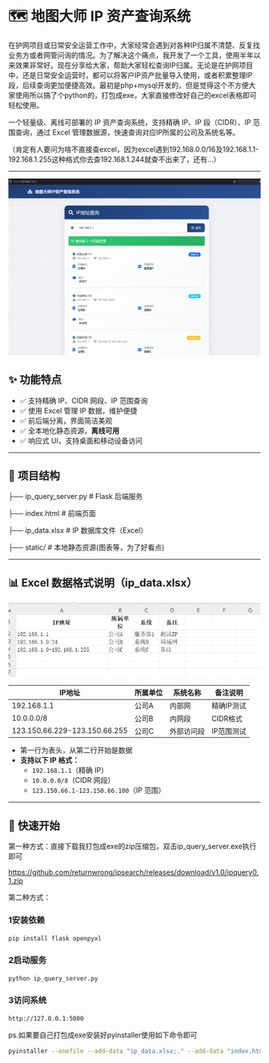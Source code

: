 # 🗺️ 地图大师 IP 资产查询系统

在护网项目或日常安全运营工作中，大家经常会遇到对各种IP归属不清楚、反复找业务方或者网管问询的情况。为了解决这个痛点，我开发了一个工具，使用半年以来效果非常好。现在分享给大家，帮助大家轻松查询IP归属。无论是在护网项目中，还是日常安全运营时，都可以将客户IP资产批量导入使用，或者积累整理IP段，后续查询更加便捷高效。最初是php+mysql开发的，但是觉得这个不方便大家使用所以搞了个python的，打包成exe，大家直接修改好自己的excel表格即可轻松使用。

一个轻量级、离线可部署的 IP 资产查询系统，支持精确 IP、IP 段（CIDR）、IP 范围查询，通过 Excel 管理数据源，快速查询对应IP所属的公司及系统名等。

（肯定有人要问为啥不直接查excel，因为excel遇到192.168.0.0/16及192.168.1.1-192.168.1.255这种格式你去查192.168.1.244就查不出来了，还有...）

---
![图片1](static/images/img1.png)

## ✨ 功能特点

- ✅ 支持精确 IP、CIDR 网段、IP 范围查询
- ✅ 使用 Excel 管理 IP 数据，维护便捷
- ✅ 前后端分离，界面简洁美观
- ✅ 全本地化静态资源，**离线可用**
- ✅ 响应式 UI，支持桌面和移动设备访问

---

## 📂 项目结构

├── ip_query_server.py # Flask 后端服务

├── index.html # 前端页面

├── ip_data.xlsx # IP 数据库文件（Excel）

├── static/ # 本地静态资源(图表等，为了好看点)


---

## 📊 Excel 数据格式说明（ip_data.xlsx）

![图片2](static/images/img2.png)

| IP地址                     | 所属单位 | 系统名称   | 备注说明    |
|---------------------------|----------|------------|-------------|
| 192.168.1.1               | 公司A    | 内部网     | 精确IP测试  |
| 10.0.0.0/8                | 公司B    | 内网段     | CIDR格式    |
| 123.150.66.229-123.150.66.255 | 公司C | 外部访问段 | IP范围测试  |

- 第一行为表头，从第二行开始是数据
- **支持以下 IP 格式：**
  - `192.168.1.1`（精确 IP）
  - `10.0.0.0/8`（CIDR 网段）
  - `123.150.66.1-123.150.66.100`（IP 范围）

---

## 🚀 快速开始
第一种方式：直接下载我打包成exe的zip压缩包，双击ip_query_server.exe执行即可

https://github.com/returnwrong/ipsearch/releases/download/v1.0/ipquery0.1.zip


第二种方式：
### 1️安装依赖

```bash
pip install flask openpyxl
```

### 2启动服务

```bash
python ip_query_server.py
```

### 3访问系统

```bash
http://127.0.0.1:5000
```
ps.如果要自己打包成exe安装好pyinstaller使用如下命令即可
```bash
pyinstaller --onefile --add-data "ip_data.xlsx;." --add-data "index.html;." --add-data "static;static"  ip_query_server.py
```
